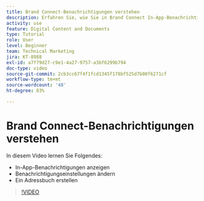 ```yaml
---
title: Brand Connect-Benachrichtigungen verstehen
description: Erfahren Sie, wie Sie in Brand Connect In-App-Benachrichtigungen anzeigen, Ihre Benachrichtigungseinstellungen ändern und ein [!UICONTROL Workfront DAM]-Adressbuch erstellen.
activity: use
feature: Digital Content and Documents
type: Tutorial
role: User
level: Beginner
team: Technical Marketing
jira: KT-8988
exl-id: a7f79d27-c9e1-4a27-9757-a3bf6299b794
doc-type: video
source-git-commit: 2cb3cc67f4f1fcd1345f178bf525d7b00f6271cf
workflow-type: tm+mt
source-wordcount: '48'
ht-degree: 83%

---
```


# Brand Connect-Benachrichtigungen verstehen

In diesem Video lernen Sie Folgendes:

* In-App-Benachrichtigungen anzeigen
* Benachrichtigungseinstellungen ändern
* Ein Adressbuch erstellen

>[!VIDEO](https://video.tv.adobe.com/v/335250/?quality=12&learn=on)
